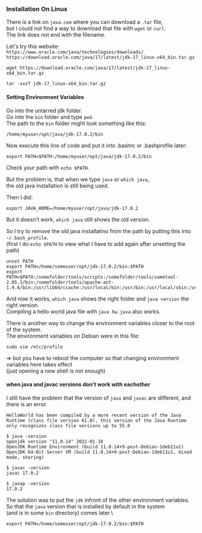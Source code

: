 ### Installation On Linux

There is a link on `java.com` where you can download a `.tar` file,\
but I could not find a way to download that file with `wget` or `curl`.\
The link does not end with the filename.

Let's try this website: `https://www.oracle.com/java/technologies/downloads/`\
`https://download.oracle.com/java/17/latest/jdk-17_linux-x64_bin.tar.gz`

```
wget https://download.oracle.com/java/17/latest/jdk-17_linux-x64_bin.tar.gz
```
```
tar -xvzf jdk-17_linux-x64_bin.tar.gz
```

#### Setting Environment Variables

Go into the untarred jdk folder.\
Go into the `bin` folder and type `pwd`.\
The path to the `bin` folder might look something like this:
```
/home/myuser/opt/java/jdk-17.0.2/bin
```
Now execute this line of code and put it into .bashrc or .bashprofile later:
```
export PATH=$PATH:/home/myuser/opt/java/jdk-17.0.2/bin
```
Check your path with `echo $PATH`.

But the problem is, that when we type `java` or `which java`,\
the old java installation is still being used.

Then I did:
```
export JAVA_HOME=/home/myuser/opt/java/jdk-17.0.2
```

But it doesn't work, `which java` still shows the old version.

So I try to remove the old java installatino from the path by putting this into `~/.bash_profile`.\
(first I do `echo $PATH` to view what I have to add again after unsetting the path)
```
unset PATH
export PATH=/home/someuser/opt/jdk-17.0.2/bin:$PATH
export PATH=$PATH:/somefolder/tools/scripts:/somefolder/tools/sometool-2.05.1/bin:/somefolder/tools/apache-ant-1.9.6/bin:/usr/lib64/ccache:/usr/local/bin:/usr/bin:/usr/local/sbin:/usr/sbin:/opt/puppetlabs/bin
```

And now it works, `which java` shows the right folder and `java version` the right version.\
Compiling a hello world java file with `java hw.java` also works.

There is another way to change the environment variables closer to the root of the system.\
The environment variables on Debian were in this file:
```
sudo vim /etc/profile
```
=> but you have to reboot the computer so that changing environment variables here takes effect\
(just opening a new shell is not enough)

#### when java and javac versions don't work with eachother

I still have the problem that the version of `java` and `javac` are different, and there is an error.
```
HelloWorld has been compiled by a more recent version of the Java Runtime (class file version 61.0), this version of the Java Runtime only recognizes class file versions up to 55.0
```
```
$ java -version
openjdk version "11.0.14" 2022-01-18
OpenJDK Runtime Environment (build 11.0.14+9-post-Debian-1deb11u1)
OpenJDK 64-Bit Server VM (build 11.0.14+9-post-Debian-1deb11u1, mixed mode, sharing)

$ javac -version
javac 17.0.2

$ javap -version
17.0.2
```

The solution was to put the `jdk` infront of the other environment variables.\
So that the `java` version that is installed by default in the system\
(and is in some `bin` directory) comes later.\
```
export PATH=/home/someuser/opt/jdk-17.0.2/bin:$PATH
```
